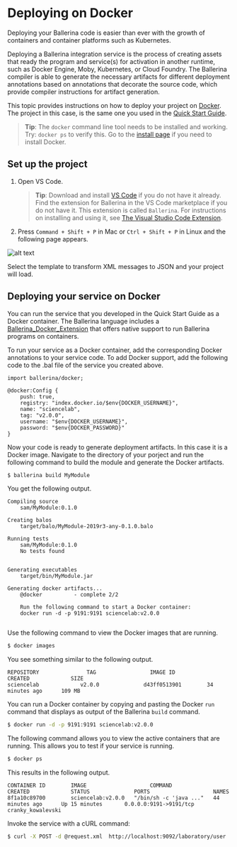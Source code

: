 # Deploying on Docker

Deploying your Ballerina code is easier than ever with the growth of containers and container platforms such as Kubernetes.

Deploying a Ballerina integration service is the process of creating assets that ready the program and service(s) for activation in another runtime, such as Docker Engine, Moby, Kubernetes, or Cloud Foundry. The Ballerina compiler is able to generate the necessary artifacts for different deployment annotations based on annotations that decorate the source code, which provide compiler instructions for artifact generation.

This topic provides instructions on how to deploy your project on [Docker](https://www.docker.com/). The project in this case, is the same one you used in the [Quick Start Guide](../../getting-started/quick-start-guide/).

> **Tip**: The `docker` command line tool needs to be installed and working. Try: `docker ps` to verify this. Go to the [install page](#https://get.docker.io/) if you need to install Docker.

## Set up the project 

1. Open VS Code.
   > **Tip**: Download and install [VS Code](https://code.visualstudio.com/Download) if you do not have it already. Find the extension for Ballerina in the VS Code marketplace if you do not have it. This extension is called `Ballerina`. For instructions on installing and using it, see [The Visual Studio Code Extension](https://ballerina.io/learn/tools-ides/vscode-plugin/).

2. Press `Command + Shift + P` in Mac or `Ctrl + Shift + P` in Linux and the following page appears.

![alt text](../../assets/img/vs-code-landing.png)

Select the template to transform XML messages to JSON and your project will load.

## Deploying your service on Docker

You can run the service that you developed in the Quick Start Guide as a Docker container. The Ballerina language includes a [Ballerina_Docker_Extension](https://github.com/ballerinax/docker) that offers native support to run Ballerina programs on containers.

To run your service as a Docker container, add the corresponding Docker annotations to your service code. To add Docker support, add the following code to the .bal file of the service you created above.

```ballerina
import ballerina/docker;  
  
@docker:Config {
    push: true,
    registry: "index.docker.io/$env{DOCKER_USERNAME}",
    name: "sciencelab",
    tag: "v2.0.0",
    username: "$env{DOCKER_USERNAME}",
    password: "$env{DOCKER_PASSWORD}"
}
```

Now your code is ready to generate deployment artifacts. In this case it is a Docker image. Navigate to the directory of your porject and run the following command to build the module and generate the Docker artifacts.
  
```bash
$ ballerina build MyModule  

```

You get the following output.

```
Compiling source
	sam/MyModule:0.1.0

Creating balos
	target/balo/MyModule-2019r3-any-0.1.0.balo

Running tests
    sam/MyModule:0.1.0
	No tests found


Generating executables
	target/bin/MyModule.jar

Generating docker artifacts...
	@docker 		 - complete 2/2 

	Run the following command to start a Docker container:
	docker run -d -p 9191:9191 sciencelab:v2.0.0
	
```

Use the following command to view the Docker images that are running.

```bash
$ docker images  

```

You see something similar to the following output.

```
REPOSITORY               TAG                 IMAGE ID            CREATED             SIZE
sciencelab             v2.0.0              d43ff0513901        34 minutes ago      109 MB

```
  
You can run a Docker container by copying and pasting the Docker `run` command that displays as output of the Ballerina `build` command.

```bash
$ docker run -d -p 9191:9191 sciencelab:v2.0.0

```

The following command allows you to view the active containers that are running. This allows you to test if your service is running.

```bash
$ docker ps  

```

This results in the following output.

```
CONTAINER ID        IMAGE                    COMMAND                  CREATED             STATUS              PORTS                    NAMES
8f1a10c89700        sciencelab:v2.0.0   "/bin/sh -c 'java ..."   44 minutes ago      Up 15 minutes       0.0.0.0:9191->9191/tcp   cranky_kowalevski
```

Invoke the service with a cURL command:

```bash 
$ curl -X POST -d @request.xml  http://localhost:9092/laboratory/user  -H "Content-Type: text/xml"  

```

